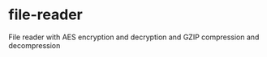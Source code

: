 # file-reader
 File reader with AES encryption and decryption and GZIP compression and decompression 
